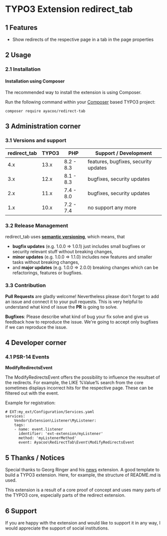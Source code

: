 # TYPO3 Extension redirect_tab

## 1 Features

* Show redirects of the respective page in a tab in the page properties

## 2 Usage

### 2.1 Installation

#### Installation using Composer

The recommended way to install the extension is using Composer.

Run the following command within your [Composer][1] based TYPO3 project:

```
composer require ayacoo/redirect-tab
```

## 3 Administration corner

### 3.1 Versions and support

| redirect_tab | TYPO3 | PHP       | Support / Development       |
|--------------|-------|-----------|-----------------------------|
| 4.x          | 13.x  | 8.2 - 8.3 | features, bugfixes, security updates |
| 3.x          | 12.x  | 8.1 - 8.3 | bugfixes, security updates |
| 2.x          | 11.x  | 7.4 - 8.0 | bugfixes, security updates  |
| 1.x          | 10.x  | 7.2 - 7.4 | no support any more         |

### 3.2 Release Management

redirect_tab uses [**semantic versioning**][2], which means, that

* **bugfix updates** (e.g. 1.0.0 => 1.0.1) just includes small bugfixes or
  security relevant stuff without breaking changes,
* **minor updates** (e.g. 1.0.0 => 1.1.0) includes new features and smaller
  tasks without breaking changes,
* and **major updates** (e.g. 1.0.0 => 2.0.0) breaking changes which can be
  refactorings, features or bugfixes.

### 3.3 Contribution

**Pull Requests** are gladly welcome! Nevertheless please don't forget to add an
issue and connect it to your pull requests. This
is very helpful to understand what kind of issue the **PR** is going to solve.

**Bugfixes**: Please describe what kind of bug your fix solve and give us
feedback how to reproduce the issue. We're going
to accept only bugfixes if we can reproduce the issue.

## 4 Developer corner

### 4.1 PSR-14 Events

**ModifyRedirectsEvent**

The ModifyRedirectsEvent offers the possibility to influence the resultset of
the redirects. For example, the LIKE %Value% search from the core sometimes
displays incorrect hits for the respective page. These can be filtered out with
the event.

Example for registration:

```
# EXT:my_ext/Configuration/Services.yaml
services:
    Vendor\Extension\Listener\MyListener:
    tags:
    - name: event.listener
      identifier: 'ext-extension/myListener'
      method: 'myListenerMethod'
      event: Ayacoo\RedirectTab\Event\ModifyRedirectsEvent
```

## 5 Thanks / Notices

Special thanks to Georg Ringer and his [news][3] extension. A good template to
build a TYPO3 extension. Here, for example, the structure of README.md is used.

This extension is a result of a core proof of concept and uses many parts of the
TYPO3 core, especially parts of the redirect extension.

[1]: https://getcomposer.org/

[2]: https://semver.org/

[3]: https://github.com/georgringer/news

## 6 Support

If you are happy with the extension and would like to support it in any way, I
would appreciate the support of social institutions.
